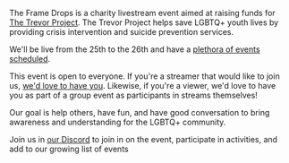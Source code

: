 The Frame Drops is a charity livestream event aimed at raising funds for [The Trevor Project](https://www.thetrevorproject.org/).
The Trevor Project helps save LGBTQ+ youth lives by providing crisis intervention and suicide prevention services.

We'll be live from the 25th to the 26th and have a [plethora of events scheduled](/schedule).

This event is open to everyone. If you're a streamer that would like to join us, [we'd love to have you](/streamers-setup/).
Likewise, if you're a viewer, we'd love to have you as part of a group event as participants in streams themselves!

Our goal is help others, have fun, and have good conversation to bring awareness and understanding for the LGBTQ+ community.

Join us in [our Discord](https://discord.theframedrops.com) to join in on the event, participate in activities, and add to our growing
list of events

